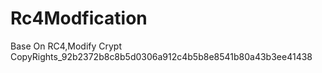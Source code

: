 # Rc4Modfication
Base On RC4,Modify Crypt
CopyRights_92b2372b8c8b5d0306a912c4b5b8e8541b80a43b3ee41438
